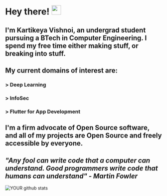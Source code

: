 # Hey there! <img src="https://raw.githubusercontent.com/MartinHeinz/MartinHeinz/master/wave.gif" width="30px">

## I'm Kartikeya Vishnoi, an undergrad student pursuing a BTech in Computer Engineering. I spend my free time either making stuff, or breaking into stuff.

## My current domains of interest are:
### > Deep Learning
### > InfoSec
### > Flutter for App Development

## I'm a firm advocate of Open Source software, and all of my projects are Open Source and freely accessible by everyone.

## *"Any fool can write code that a computer can understand. Good programmers write code that humans can understand" - Martin Fowler*


![YOUR github stats](https://github-readme-stats.vercel.app/api?username=kv778&show_icons=true&theme=radical)

<!--
**kv778/kv778** is a ✨ _special_ ✨ repository because its `README.md` (this file) appears on your GitHub profile.

Here are some ideas to get you started:

- 🔭 I’m currently working on ...
- 🌱 I’m currently learning ...
- 👯 I’m looking to collaborate on ...
- 🤔 I’m looking for help with ...
- 💬 Ask me about ...
- 📫 How to reach me: ...
- 😄 Pronouns: ...
- ⚡ Fun fact: ...
-->
